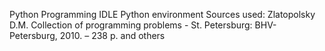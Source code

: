 Python Programming
IDLE Python environment
Sources used:
Zlatopolsky D.M.  Collection of programming problems - St. Petersburg: BHV-Petersburg, 2010. – 238 p. 
and others

